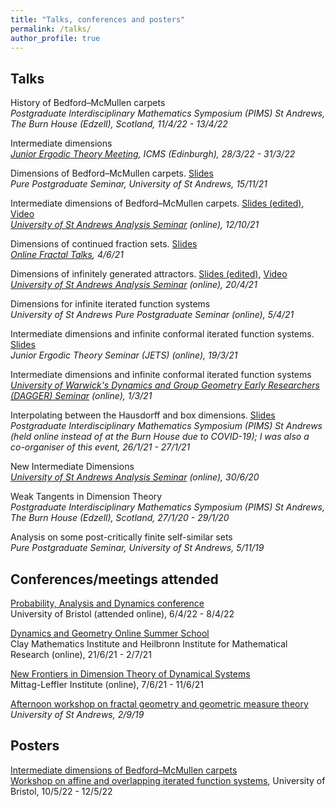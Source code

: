 ```yaml
---
title: "Talks, conferences and posters"
permalink: /talks/
author_profile: true
---
```


## Talks

History of Bedford–McMullen carpets  
*Postgraduate Interdisciplinary Mathematics Symposium (PIMS) St Andrews, The Burn House (Edzell), Scotland, 11/4/22 - 13/4/22*

Intermediate dimensions  
*[Junior Ergodic Theory Meeting](https://www.icms.org.uk/workshops/2022/junior-ergodic-theory-meeting), ICMS (Edinburgh), 28/3/22 - 31/3/22*

Dimensions of Bedford–McMullen carpets. [Slides](https://amlan-banaji.github.io/files/BedfordPPS.pdf)  
*Pure Postgraduate Seminar, University of St Andrews, 15/11/21*

Intermediate dimensions of Bedford–McMullen carpets. [Slides (edited)](https://amlan-banaji.github.io/files/BedfordAnalysisSeminar.pdf), [Video](https://www.youtube.com/watch?v=hoHdg71ycqs)  
*[University of St Andrews Analysis Seminar](http://www-maths.mcs.st-andrews.ac.uk/pg/pure/Analysis/seminars.html) (online), 12/10/21*

Dimensions of continued fraction sets. [Slides](https://amlan-banaji.github.io/files/Workshop2021.pdf)  
*[Online Fractal Talks](https://people.maths.bris.ac.uk/~matmj/BBMOS.html), 4/6/21*

Dimensions of infinitely generated attractors. [Slides (edited)](https://amlan-banaji.github.io/files/AnalysisSeminarApril2021.pdf), [Video](https://www.youtube.com/watch?v=KL6q4UNnVEk)  
*[University of St Andrews Analysis Seminar](http://www-maths.mcs.st-andrews.ac.uk/pg/pure/Analysis/seminars.html) (online), 20/4/21*

Dimensions for infinite iterated function systems  
*University of St Andrews Pure Postgraduate Seminar (online), 5/4/21*

Intermediate dimensions and infinite conformal iterated function systems. [Slides](https://amlan-banaji.github.io/files/JETStalkMarch2021.pdf)  
*Junior Ergodic Theory Seminar (JETS) (online), 19/3/21*

Intermediate dimensions and infinite conformal iterated function systems  
*[University of Warwick's Dynamics and Group Geometry Early Researchers (DAGGER) Seminar](https://warwick.ac.uk/fac/sci/maths/research/events/seminars/areas/dagger) (online), 1/3/21*

Interpolating between the Hausdorff and box dimensions. [Slides](https://amlan-banaji.github.io/files/Burn2021Website.pdf)  
*Postgraduate Interdisciplinary Mathematics Symposium (PIMS) St Andrews (held online instead of at the Burn House due to COVID-19); I was also a co-organiser of this event, 26/1/21 - 27/1/21* 

New Intermediate Dimensions  
*[University of St Andrews Analysis Seminar](http://www-maths.mcs.st-andrews.ac.uk/pg/pure/Analysis/seminars.html) (online), 30/6/20*

Weak Tangents in Dimension Theory  
*Postgraduate Interdisciplinary Mathematics Symposium (PIMS) St Andrews, The Burn House (Edzell), Scotland, 27/1/20 - 29/1/20*

Analysis on some post-critically finite self-similar sets  
*Pure Postgraduate Seminar, University of St Andrews, 5/11/19*


## Conferences/meetings attended

[Probability, Analysis and Dynamics conference](https://people.maths.bris.ac.uk/~mb13434/pad21/)  
University of Bristol (attended online), 6/4/22 - 8/4/22

[Dynamics and Geometry Online Summer School](https://heilbronn.ac.uk/2020/12/17/cmi-himr-dynamics-and-geometry-summer-school/)  
Clay Mathematics Institute and Heilbronn Institute for Mathematical Research (online), 21/6/21 - 2/7/21

[New Frontiers in Dimension Theory of Dynamical Systems](http://mittag-leffler.se/konferens/new-frontiers-dimension-theory-dynamical-systems-applications-metric-number-theory-web)  
Mittag-Leffler Institute (online), 7/6/21 - 11/6/21

[Afternoon workshop on fractal geometry and geometric measure theory](http://www.mcs.st-andrews.ac.uk/~jmf32/FG19.html)  
*University of St Andrews, 2/9/19*

## Posters

[Intermediate dimensions of Bedford–McMullen carpets](https://amlan-banaji.github.io/files/BristolCarpetsPoster.pdf)  
[Workshop on affine and overlapping iterated function systems](https://www.mat.univie.ac.at/~troscheit/workshop2022/), University of Bristol, 10/5/22 - 12/5/22

